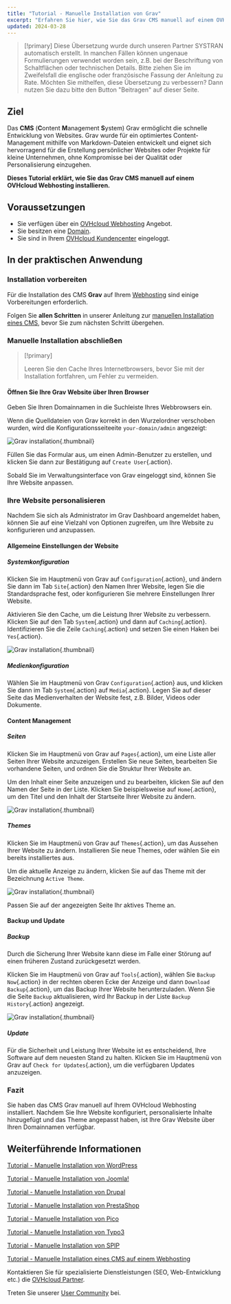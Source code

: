 ```yaml
---
title: "Tutorial - Manuelle Installation von Grav"
excerpt: "Erfahren Sie hier, wie Sie das Grav CMS manuell auf einem OVHcloud Webhosting installieren"
updated: 2024-03-28
---
```


> [!primary]
> Diese Übersetzung wurde durch unseren Partner SYSTRAN automatisch erstellt. In manchen Fällen können ungenaue Formulierungen verwendet worden sein, z.B. bei der Beschriftung von Schaltflächen oder technischen Details. Bitte ziehen Sie im Zweifelsfall die englische oder französische Fassung der Anleitung zu Rate. Möchten Sie mithelfen, diese Übersetzung zu verbessern? Dann nutzen Sie dazu bitte den Button "Beitragen" auf dieser Seite.
>

## Ziel

Das **CMS** (**C**ontent **M**anagement **S**ystem) Grav ermöglicht die schnelle Entwicklung von Websites. Grav wurde für ein optimiertes Content-Management mithilfe von Markdown-Dateien entwickelt und eignet sich hervorragend für die Erstellung persönlicher Websites oder Projekte für kleine Unternehmen, ohne Kompromisse bei der Qualität oder Personalisierung einzugehen.

**Dieses Tutorial erklärt, wie Sie das Grav CMS manuell auf einem OVHcloud Webhosting installieren.**

## Voraussetzungen

- Sie verfügen über ein [OVHcloud Webhosting](/links/web/hosting) Angebot.
- Sie besitzen eine [Domain](/links/web/domains).
- Sie sind in Ihrem [OVHcloud Kundencenter](/links/manager) eingeloggt.

## In der praktischen Anwendung

### Installation vorbereiten

Für die Installation des CMS **Grav** auf Ihrem [Webhosting](/links/web/hosting) sind einige Vorbereitungen erforderlich.

Folgen Sie **allen Schritten** in unserer Anleitung zur [manuellen Installation eines CMS](/pages/web_cloud/web_hosting/cms_manual_installation), bevor Sie zum nächsten Schritt übergehen.

### Manuelle Installation abschließen

> [!primary]
>
> Leeren Sie den Cache Ihres Internetbrowsers, bevor Sie mit der Installation fortfahren, um Fehler zu vermeiden.
>

#### Öffnen Sie Ihre Grav Website über Ihren Browser

Geben Sie Ihren Domainnamen in die Suchleiste Ihres Webbrowsers ein.

Wenn die Quelldateien von Grav korrekt in den Wurzelordner verschoben wurden, wird die Konfigurationsseiteeite `your-domain/admin` angezeigt:

![Grav installation](/pages/assets/screens/other/cms/grav/first_page_config.png){.thumbnail}

Füllen Sie das Formular aus, um einen Admin-Benutzer zu erstellen, und klicken Sie dann zur Bestätigung auf `Create User`{.action}.

Sobald Sie im Verwaltungsinterface von Grav eingeloggt sind, können Sie Ihre Website anpassen.

### Ihre Website personalisieren

Nachdem Sie sich als Administrator im Grav Dashboard angemeldet haben, können Sie auf eine Vielzahl von Optionen zugreifen, um Ihre Website zu konfigurieren und anzupassen.

#### Allgemeine Einstellungen der Website

##### Systemkonfiguration

Klicken Sie im Hauptmenü von Grav auf `Configuration`{.action}, und ändern Sie dann im Tab `Site`{.action} den Namen Ihrer Website, legen Sie die Standardsprache fest, oder konfigurieren Sie mehrere Einstellungen Ihrer Website.

Aktivieren Sie den Cache, um die Leistung Ihrer Website zu verbessern. Klicken Sie auf den Tab `System`{.action} und dann auf `Caching`{.action}. Identifizieren Sie die Zeile `Caching`{.action} und setzen Sie einen Haken bei `Yes`{.action}.

![Grav installation](/pages/assets/screens/other/cms/grav/activate_cache.png){.thumbnail}

##### Medienkonfiguration

Wählen Sie im Hauptmenü von Grav `Configuration`{.action} aus, und klicken Sie dann im Tab `System`{.action} auf `Media`{.action}. Legen Sie auf dieser Seite das Medienverhalten der Website fest, z.B. Bilder, Videos oder Dokumente.

#### Content Management

##### Seiten

Klicken Sie im Hauptmenü von Grav auf `Pages`{.action}, um eine Liste aller Seiten Ihrer Website anzuzeigen. Erstellen Sie neue Seiten, bearbeiten Sie vorhandene Seiten, und ordnen Sie die Struktur Ihrer Website an.

Um den Inhalt einer Seite anzuzeigen und zu bearbeiten, klicken Sie auf den Namen der Seite in der Liste. Klicken Sie beispielsweise auf `Home`{.action}, um den Titel und den Inhalt der Startseite Ihrer Website zu ändern.

![Grav installation](/pages/assets/screens/other/cms/grav/list_pages.png){.thumbnail}

##### Themes

Klicken Sie im Hauptmenü von Grav auf `Themes`{.action}, um das Aussehen Ihrer Website zu ändern. Installieren Sie neue Themes, oder wählen Sie ein bereits installiertes aus.

Um die aktuelle Anzeige zu ändern, klicken Sie auf das Theme mit der Bezeichnung `Active Theme`.

![Grav installation](/pages/assets/screens/other/cms/grav/theme_active.png){.thumbnail}

Passen Sie auf der angezeigten Seite Ihr aktives Theme an.

#### Backup und Update

##### Backup

Durch die Sicherung Ihrer Website kann diese im Falle einer Störung auf einen früheren Zustand zurückgesetzt werden.

Klicken Sie im Hauptmenü von Grav auf `Tools`{.action}, wählen Sie `Backup Now`{.action} in der rechten oberen Ecke der Anzeige und dann `Download Backup`{.action}, um das Backup Ihrer Website herunterzuladen. Wenn Sie die Seite `Backup` aktualisieren, wird Ihr Backup in der Liste `Backup History`{.action} angezeigt.

![Grav installation](/pages/assets/screens/other/cms/grav/backup_history.png){.thumbnail}

##### Update

Für die Sicherheit und Leistung Ihrer Website ist es entscheidend, Ihre Software auf dem neuesten Stand zu halten. Klicken Sie im Hauptmenü von Grav auf `Check for Updates`{.action}, um die verfügbaren Updates anzuzeigen.

### Fazit

Sie haben das CMS Grav manuell auf Ihrem OVHcloud Webhosting installiert. Nachdem Sie Ihre Website konfiguriert, personalisierte Inhalte hinzugefügt und das Theme angepasst haben, ist Ihre Grav Website über Ihren Domainnamen verfügbar.

## Weiterführende Informationen <a name="go-further"></a>

[Tutorial - Manuelle Installation von WordPress](/pages/web_cloud/web_hosting/cms_manual_installation_wordpress)

[Tutorial - Manuelle Installation von Joomla!](/pages/web_cloud/web_hosting/cms_manual_installation_joomla)

[Tutorial - Manuelle Installation von Drupal](/pages/web_cloud/web_hosting/cms_manual_installation_drupal)

[Tutorial - Manuelle Installation von PrestaShop](/pages/web_cloud/web_hosting/cms_manual_installation_prestashop)

[Tutorial - Manuelle Installation von Pico](/pages/web_cloud/web_hosting/cms_manual_installation_pico)

[Tutorial - Manuelle Installation von Typo3](/pages/web_cloud/web_hosting/cms_manual_installation_typo3)

[Tutorial - Manuelle Installation von SPIP](/pages/web_cloud/web_hosting/cms_manual_installation_spip)

[Tutorial - Manuelle Installation eines CMS auf einem Webhosting](/pages/web_cloud/web_hosting/cms_manual_installation)
 
Kontaktieren Sie für spezialisierte Dienstleistungen (SEO, Web-Entwicklung etc.) die [OVHcloud Partner](/links/partner).
 
Treten Sie unserer [User Community](/links/community) bei.
